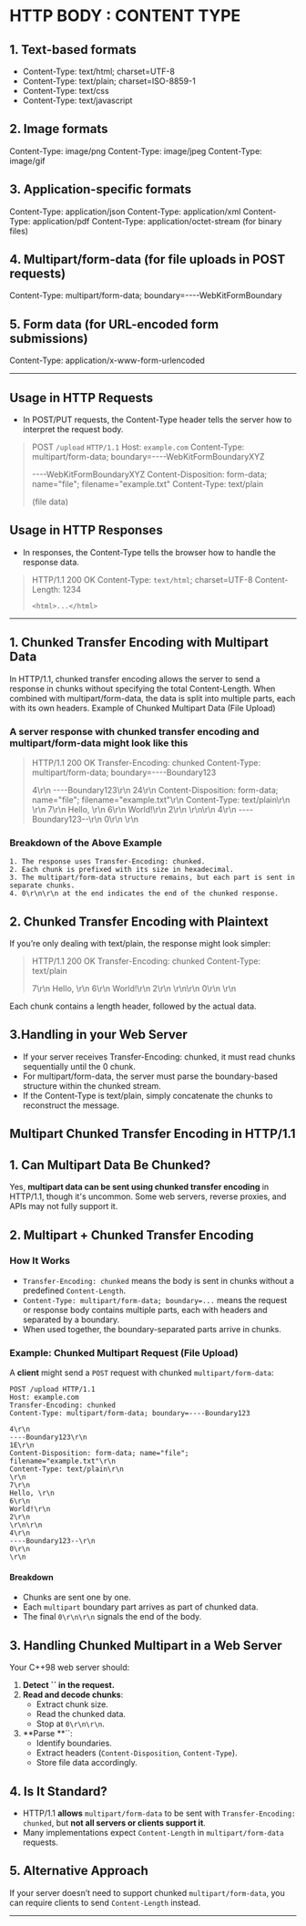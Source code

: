 # HTTP BODY : CONTENT TYPE

## 1. Text-based formats

- Content-Type: text/html; charset=UTF-8
- Content-Type: text/plain; charset=ISO-8859-1
- Content-Type: text/css
- Content-Type: text/javascript

## 2. Image formats

Content-Type: image/png
Content-Type: image/jpeg
Content-Type: image/gif

## 3. Application-specific formats

Content-Type: application/json
Content-Type: application/xml
Content-Type: application/pdf
Content-Type: application/octet-stream  (for binary files)

## 4. Multipart/form-data (for file uploads in POST requests)

Content-Type: multipart/form-data; boundary=----WebKitFormBoundary

## 5. Form data (for URL-encoded form submissions)

Content-Type: application/x-www-form-urlencoded

---

## Usage in HTTP Requests

- In POST/PUT requests, the Content-Type header tells the server how to interpret the request body.

>POST `/upload` `HTTP/1.1`
>Host: `example.com`
>Content-Type: multipart/form-data; boundary=----WebKitFormBoundaryXYZ
>
>----WebKitFormBoundaryXYZ
>Content-Disposition: form-data; name="file"; filename="example.txt"
>Content-Type: text/plain
>
>(file data)

## Usage in HTTP Responses

- In responses, the Content-Type tells the browser how to handle the response data.

>HTTP/1.1 200 OK
>Content-Type: `text/html`; charset=UTF-8
>Content-Length: 1234
>
>`<html>...</html>`

---

## 1. Chunked Transfer Encoding with Multipart Data

In HTTP/1.1, chunked transfer encoding allows the server to send a response in chunks without specifying the total Content-Length. When combined with multipart/form-data, the data is split into multiple parts, each with its own headers.
Example of Chunked Multipart Data (File Upload)

### A server response with chunked transfer encoding and multipart/form-data might look like this

>HTTP/1.1 200 OK
>Transfer-Encoding: chunked
>Content-Type: multipart/form-data; boundary=----Boundary123
>
>4\r\n
>----Boundary123\r\n
>24\r\n
>Content-Disposition: form-data; name="file"; filename="example.txt"\r\n
>Content-Type: text/plain\r\n
>\r\n
>7\r\n
>Hello, \r\n
>6\r\n
>World!\r\n
>2\r\n
>\r\n\r\n
>4\r\n
>----Boundary123--\r\n
>0\r\n
>\r\n

### Breakdown of the Above Example

    1. The response uses Transfer-Encoding: chunked.
    2. Each chunk is prefixed with its size in hexadecimal.
    3. The multipart/form-data structure remains, but each part is sent in separate chunks.
    4. 0\r\n\r\n at the end indicates the end of the chunked response.

## 2. Chunked Transfer Encoding with Plaintext

If you’re only dealing with text/plain, the response might look simpler:

>HTTP/1.1 200 OK
>Transfer-Encoding: chunked
>Content-Type: text/plain
>
>7\r\n
>Hello, \r\n
>6\r\n
>World!\r\n
>2\r\n
>\r\n\r\n
>0\r\n
>\r\n

Each chunk contains a length header, followed by the actual data.

## 3.Handling in your Web Server

- If your server receives Transfer-Encoding: chunked, it must read chunks sequentially until the 0 chunk.
- For multipart/form-data, the server must parse the boundary-based structure within the chunked stream.
- If the Content-Type is text/plain, simply concatenate the chunks to reconstruct the message.

## Multipart Chunked Transfer Encoding in HTTP/1.1

## 1. Can Multipart Data Be Chunked?

Yes, **multipart data can be sent using chunked transfer encoding** in HTTP/1.1, though it's uncommon. Some web servers, reverse proxies, and APIs may not fully support it.

## 2. Multipart + Chunked Transfer Encoding

### How It Works

- `Transfer-Encoding: chunked` means the body is sent in chunks without a predefined `Content-Length`.
- `Content-Type: multipart/form-data; boundary=...` means the request or response body contains multiple parts, each with headers and separated by a boundary.
- When used together, the boundary-separated parts arrive in chunks.

### Example: Chunked Multipart Request (File Upload)

A **client** might send a `POST` request with chunked `multipart/form-data`:

```
POST /upload HTTP/1.1
Host: example.com
Transfer-Encoding: chunked
Content-Type: multipart/form-data; boundary=----Boundary123

4\r\n
----Boundary123\r\n
1E\r\n
Content-Disposition: form-data; name="file"; filename="example.txt"\r\n
Content-Type: text/plain\r\n
\r\n
7\r\n
Hello, \r\n
6\r\n
World!\r\n
2\r\n
\r\n\r\n
4\r\n
----Boundary123--\r\n
0\r\n
\r\n
```

#### Breakdown

- Chunks are sent one by one.
- Each `multipart` boundary part arrives as part of chunked data.
- The final `0\r\n\r\n` signals the end of the body.

## 3. Handling Chunked Multipart in a Web Server

Your C++98 web server should:

1. **Detect **``** in the request.**
2. **Read and decode chunks**:
   - Extract chunk size.
   - Read the chunked data.
   - Stop at `0\r\n\r\n`.
3. **Parse **``:
   - Identify boundaries.
   - Extract headers (`Content-Disposition`, `Content-Type`).
   - Store file data accordingly.

## 4. Is It Standard?

- HTTP/1.1 **allows** `multipart/form-data` to be sent with `Transfer-Encoding: chunked`, but **not all servers or clients support it**.
- Many implementations expect `Content-Length` in `multipart/form-data` requests.

## 5. Alternative Approach

If your server doesn’t need to support chunked `multipart/form-data`, you can require clients to send `Content-Length` instead.

---
